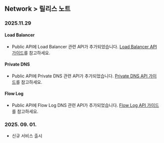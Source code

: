 ## Network > 릴리스 노트

### 2025.11.29

#### Load Balancer
* Public API에 Load Balancer 관련 API가 추가되었습니다. [Load Balancer API 가이드](/Network/Load%20Balancer/ko/public-api-ngoic)를 참고하세요.

#### Private DNS
* Public API에 Private DNS 관련 API가 추가되었습니다. [Private DNS API 가이드](/Network/Private%20DNS/ko/public-api-ngoic)를 참고하세요.

#### Flow Log 
* Public API에 Flow Log DNS 관련 API가 추가되었습니다. [Flow Log API 가이드](/Network/Flow%20Log/ko/public-api-ngoic/)를 참고하세요.

### 2025. 09. 01.

* 신규 서비스 출시
